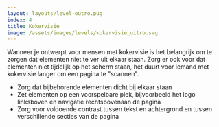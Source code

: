 ```yaml
---
layout: layouts/level-outro.pug
index: 4
title: Kokervisie
image: /assets/images/levels/kokervisie_uitro.svg
---
```


Wanneer je ontwerpt voor mensen met kokervisie is het belangrijk om te zorgen dat elementen niet te ver uit elkaar staan. Zorg er ook voor dat elementen niet tijdelijk op het scherm staan, het duurt voor iemand met kokervisie langer om een pagina te "scannen".


* Zorg dat bijbehorende elementen dicht bij elkaar staan
* Zet elementen op een voorspelbare plek, bijvoorbeeld het logo linksboven en navigatie rechtsbovenaan de pagina
* Zorg voor voldoende contrast tussen tekst en achtergrond en tussen verschillende secties van de pagina